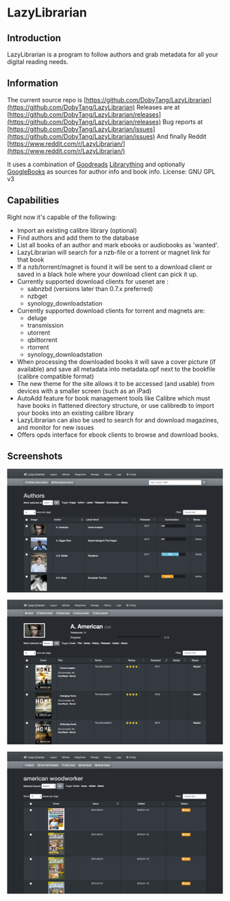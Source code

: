 # LazyLibrarian

## Introduction

LazyLibrarian is a program to follow authors and grab metadata for all your digital reading needs.

## Information
The current source repo is [https://github.com/DobyTang/LazyLibrarian](https://github.com/DobyTang/LazyLibrarian)
Releases are at [https://github.com/DobyTang/LazyLibrarian/releases](https://github.com/DobyTang/LazyLibrarian/releases)
Bug reports at [https://github.com/DobyTang/LazyLibrarian/issues](https://github.com/DobyTang/LazyLibrarian/issues)
And finally Reddit [https://www.reddit.com/r/LazyLibrarian/](https://www.reddit.com/r/LazyLibrarian/)

It uses a combination of [Goodreads](https://www.goodreads.com/) [Librarything](https://www.librarything.com/) and optionally [GoogleBooks](https://www.googleapis.com/books/v1/) as sources for author info and book info. License: GNU GPL v3

## Capabilities

Right now it's capable of the following:

* Import an existing calibre library (optional)
* Find authors and add them to the database
* List all books of an author and mark ebooks or audiobooks as 'wanted'.
* LazyLibrarian will search for a nzb-file or a torrent or magnet link for that book
* If a nzb/torrent/magnet is found it will be sent to a download client or saved in a black hole where your download client can pick it up.
* Currently supported download clients for usenet are :
  * sabnzbd (versions later than 0.7.x preferred)
  * nzbget
  * synology_downloadstation
* Currently supported download clients for torrent and magnets are:
  * deluge
  * transmission
  * utorrent
  * qbittorrent
  * rtorrent
  * synology_downloadstation
* When processing the downloaded books it will save a cover picture (if available) and save all metadata into metadata.opf next to the bookfile (calibre compatible format)
* The new theme for the site allows it to be accessed (and usable) from devices with a smaller screen (such as an iPad)
* AutoAdd feature for book management tools like Calibre which must have books in flattened directory structure, or use calibredb to import your books into an existing calibre library
* LazyLibrarian can also be used to search for and download magazines, and monitor for new issues
* Offers opds interface for ebook clients to browse and download books.

## Screenshots

![llmainpage](assets/screenshots/llmainpage.png)



![llauthdetail](assets/screenshots/llauthdetail.png)



![llmags](assets/screenshots/llmags.png)